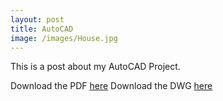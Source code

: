 ```yaml
---
layout: post
title: AutoCAD
image: /images/House.jpg
---
```


This is a post about my AutoCAD Project.

Download the PDF [here](/files/House.pdf)
Download the DWG [here](/files/House.dwg)
